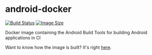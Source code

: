 # android-docker

[![Build Status](https://travis-ci.org/Eradash/android-docker.svg?branch=master)](https://travis-ci.org/Eradash/android-docker)
[![Image Size](https://images.microbadger.com/badges/image/eradash/android-docker.svg)](https://microbadger.com/images/eradash/android-docker)

Docker image containing the Android Build Tools for building Android applications in CI

Want to know how the image is built? It's right [here](https://github.com/Eradash/android-docker/blob/master/Dockerfile).

